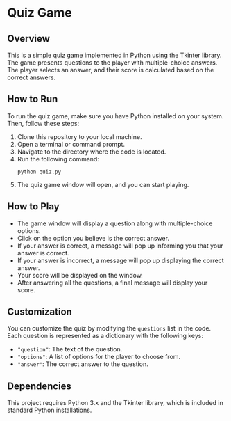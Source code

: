 # Quiz Game

## Overview
This is a simple quiz game implemented in Python using the Tkinter library. The game presents questions to the player with multiple-choice answers. The player selects an answer, and their score is calculated based on the correct answers.

## How to Run
To run the quiz game, make sure you have Python installed on your system. Then, follow these steps:
1. Clone this repository to your local machine.
2. Open a terminal or command prompt.
3. Navigate to the directory where the code is located.
4. Run the following command:
    ```
    python quiz.py
    ```
5. The quiz game window will open, and you can start playing.

## How to Play
- The game window will display a question along with multiple-choice options.
- Click on the option you believe is the correct answer.
- If your answer is correct, a message will pop up informing you that your answer is correct.
- If your answer is incorrect, a message will pop up displaying the correct answer.
- Your score will be displayed on the window.
- After answering all the questions, a final message will display your score.

## Customization
You can customize the quiz by modifying the `questions` list in the code. Each question is represented as a dictionary with the following keys:
- `"question"`: The text of the question.
- `"options"`: A list of options for the player to choose from.
- `"answer"`: The correct answer to the question.

## Dependencies
This project requires Python 3.x and the Tkinter library, which is included in standard Python installations.



